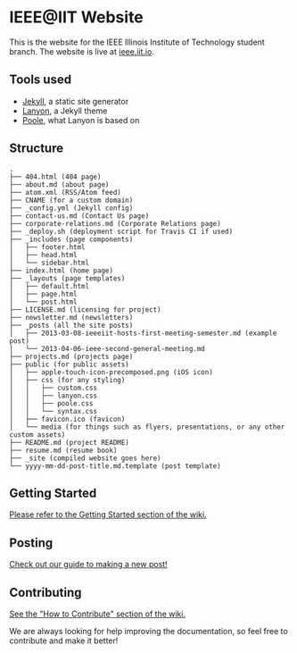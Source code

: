 # IEEE@IIT Website

This is the website for the IEEE Illinois Institute of Technology student branch. The website is live at [ieee.iit.io](http://ieee.iit.io/).

## Tools used

* [Jekyll](http://jekyllrb.com/), a static site generator
* [Lanyon](https://github.com/poole/lanyon), a Jekyll theme
* [Poole](http://getpoole.com/), what Lanyon is based on

## Structure

    .
    ├── 404.html (404 page)
    ├── about.md (about page)
    ├── atom.xml (RSS/Atom feed)
    ├── CNAME (for a custom domain)
    ├── _config.yml (Jekyll config)
    ├── contact-us.md (Contact Us page)
    ├── corporate-relations.md (Corporate Relations page)
    ├── _deploy.sh (deployment script for Travis CI if used)
    ├── _includes (page components)
    │   ├── footer.html
    │   ├── head.html
    │   └── sidebar.html
    ├── index.html (home page)
    ├── _layouts (page templates)
    │   ├── default.html
    │   ├── page.html
    │   └── post.html
    ├── LICENSE.md (licensing for project)
    ├── newsletter.md (newsletters)
    ├── _posts (all the site posts)
    │   ├── 2013-03-08-ieeeiit-hosts-first-meeting-semester.md (example post)
    │   └── 2013-04-06-ieee-second-general-meeting.md
    ├── projects.md (projects page)
    ├── public (for public assets)
    │   ├── apple-touch-icon-precomposed.png (iOS icon)
    │   ├── css (for any styling)
    │   │   ├── custom.css
    │   │   ├── lanyon.css
    │   │   ├── poole.css
    │   │   └── syntax.css
    │   ├── favicon.ico (favicon)
    │   └── media (for things such as flyers, presentations, or any other custom assets)
    ├── README.md (project README)
    ├── resume.md (resume book)
    ├── _site (compiled website goes here)
    └── yyyy-mm-dd-post-title.md.template (post template)

## Getting Started

[Please refer to the Getting Started section of the wiki.](https://github.com/IEEE-IIT/website/wiki/00-Getting-Started)

## Posting

[Check out our guide to making a new post!](https://github.com/IEEE-IIT/website/wiki/01-Writing-and-Editing-Posts)

## Contributing

[See the "How to Contribute" section of the wiki.](https://github.com/IEEE-IIT/website/wiki/04-How-to-Contribute)

We are always looking for help improving the documentation, so feel free to contribute and make it better!
